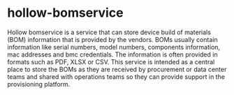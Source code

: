 # hollow-bomservice
Hollow bomservice is a service that can store device build of materials (BOM) information that is provided by the vendors.  BOMs usually contain information like serial numbers, model numbers, components information, mac addresses and bmc credentials.  The information is often provided in formats such as PDF, XLSX or CSV.  This service is intended as a central place to store the BOMs as they are received by procurement or data center teams and shared with operations teams so they can provide support in the provisioning platform. 
